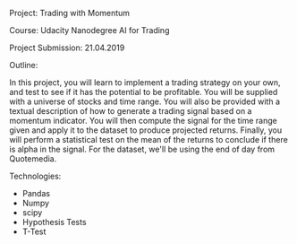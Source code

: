 Project: Trading with Momentum

Course: Udacity Nanodegree AI for Trading

Project Submission: 21.04.2019

Outline:

In this project, you will learn to implement a trading strategy on your own, and test to see if it has the potential to be profitable. You will be supplied with a universe of stocks and time range. You will also be provided with a textual description of how to generate a trading signal based on a momentum indicator. You will then compute the signal for the time range given and apply it to the dataset to produce projected returns. Finally, you will perform a statistical test on the mean of the returns to conclude if there is alpha in the signal. For the dataset, we'll be using the end of day from Quotemedia.

Technologies:
- Pandas
- Numpy
- scipy
- Hypothesis Tests
- T-Test
